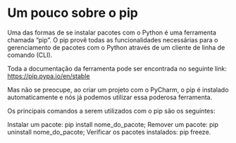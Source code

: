 # Um pouco sobre o pip

Uma das formas de se instalar pacotes com o Python é uma ferramenta chamada “pip”. O pip provê todas as funcionalidades necessárias para o gerenciamento de pacotes com o Python através de um cliente de linha de comando (CLI).

Toda a documentação da ferramenta pode ser encontrada no seguinte link: <https://pip.pypa.io/en/stable>

Mas não se preocupe, ao criar um projeto com o PyCharm, o pip é instalado automaticamente e nós já podemos utilizar essa poderosa ferramenta.

Os principais comandos a serem utilizados com o pip são os seguintes:

Instalar um pacote: pip install nome_do_pacote;
Remover um pacote: pip uninstall nome_do_pacote;
Verificar os pacotes instalados: pip freeze.
